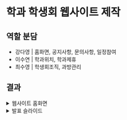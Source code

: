 # 학과 학생회 웹사이트 제작

## 역할 분담
- 강다영 | 홈화면, 공지사항, 문의사항, 일정참여
- 이수연 | 학과위치, 학과제휴
- 최수영 | 학생회조직, 과방관리

## 결과

<details>
<summary>웹사이트 홈화면</summary>

![Home](https://user-images.githubusercontent.com/93754504/208690860-22606df4-6b0d-4784-8f48-fa0ef81911d9.png)
</details>

<details>
<summary>발표 슬라이드</summary>

![1](https://user-images.githubusercontent.com/93754504/228459566-10a067ff-923b-41c0-9612-e185a4394dc7.png)
![2](https://user-images.githubusercontent.com/93754504/228459590-cd766f7a-ea73-40a0-aa98-5b0e7efabc15.png)
![3](https://user-images.githubusercontent.com/93754504/228459601-e71be978-b3f6-47fe-a639-cc8f042a80a3.png)
![4](https://user-images.githubusercontent.com/93754504/228459621-c9b15283-e252-4d08-a7bb-c3900543c040.png)
![5](https://user-images.githubusercontent.com/93754504/228459636-910c3e4e-115f-4424-a7d1-777b506e0856.png)

</details>
